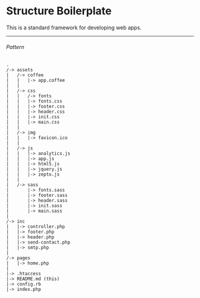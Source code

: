 Structure Boilerplate
=====================

This is a standard framework for developing web apps.

---


###### Pattern

	.
	/-> assets
	|	/-> coffee
	|	|	|-> app.coffee
    |   |
	|	/-> css
	|	|	/-> fonts
	|	|	|-> fonts.css
	|	|	|-> footer.css
	|	|	|-> header.css
	|	|	|-> init.css
	|	|	|-> main.css
	|	|
	|	/-> img
	|	|	|-> favicon.ico
	|	|
	|	/-> js
    |   |   |-> analytics.js
	|	|	|-> app.js
	|	|	|-> html5.js
	|	|	|-> jquery.js
	|	|	|-> zepto.js
	|	|
	|	/-> sass
	|		|-> fonts.sass
	|		|-> footer.sass
	|		|-> header.sass
	|		|-> init.sass
	|		|-> main.sass
	|
	/-> inc
	|	|-> controller.php
	|	|-> footer.php
	|	|-> header.php
	|	|-> send-contact.php
	|	|-> smtp.php
	|
	/-> pages
	|	|-> home.php
	|
	|-> .htaccess
	|-> README.md (this)
	|-> config.rb
	|-> index.php

